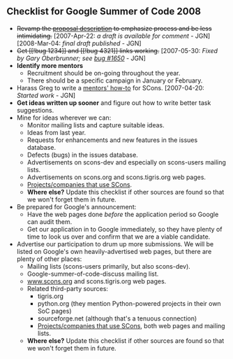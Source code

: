 

## Checklist for Google Summer of Code 2008

* <del>Revamp the [proposal description](GSoC2008-Proposal) to emphasize process and be less intimidating.</del>  [2007-Apr-22: _a draft is available for comment_ - JGN] [2008-Mar-04: _final draft published_ - JGN] 
* <del>Get [[!bug 1234]] and [[!bug 4321]] links working.</del>  [2007-05-30: _Fixed by Gary Oberbrunner; see [bug #1650](/SCons/scons/issues/1650)_ - JGN] 
* **Identify more mentors** 
   * Recruitment should be on-going throughout the year. 
   * There should be a specific campaign in January or February. 
* Harass Greg to write a [mentors' how-to](SummerOfCodeMentoring) for SCons.  [2007-04-20: _Started work_ - JGN] 
* **Get ideas written up sooner** and figure out how to write better task suggestions. 
* Mine for ideas wherever we can: 
   * Monitor mailing lists and capture suitable ideas. 
   * Ideas from last year. 
   * Requests for enhancements and new features in the issues database. 
   * Defects (bugs) in the issues database. 
   * Advertisements on scons-dev and especially on scons-users mailing lists. 
   * Advertisements on scons.org and scons.tigris.org web pages. 
   * [Projects/companies that use SCons](SconsProjects). 
   * **Where else?**  Update this checklist if other sources are found so that we won't forget them in future. 
* Be prepared for Google's announcement: 
   * Have the web pages done _before_ the application period so Google can audit them. 
   * Get our application in to Google immediately, so they have plenty of time to look us over and confirm that we are a viable candidate. 
* Advertise our participation to drum up more submissions.  We will be listed on Google's own heavily-advertised web pages, but there are plenty of other places: 
   * Mailing lists (scons-users primarily, but also scons-dev). 
   * Google-summer-of-code-discuss mailing list. 
   * www.scons.org and scons.tigris.org web pages. 
   * Related third-party sources: 
      * tigris.org 
      * python.org (they mention Python-powered projects in their own SoC pages) 
      * sourceforge.net (although that's a tenuous connection) 
      * [Projects/companies that use SCons](SconsProjects), both web pages and mailing lists. 
   * **Where else?**  Update this checklist if other sources are found so that we won't forget them in future. 
